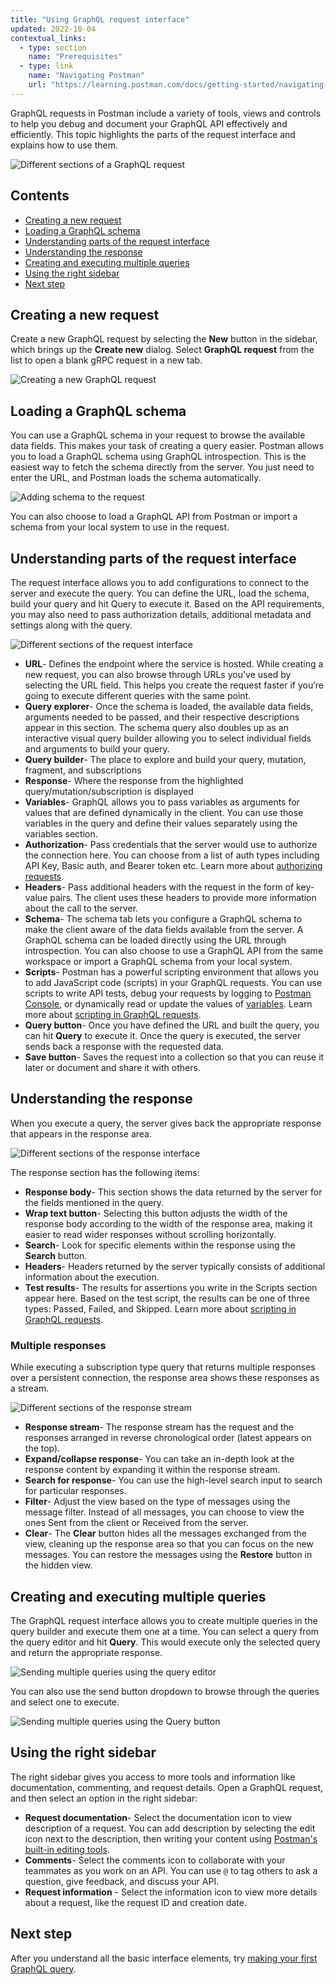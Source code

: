 ```yaml
---
title: "Using GraphQL request interface"
updated: 2022-10-04
contextual_links:
  - type: section
    name: "Prerequisites"
  - type: link
    name: "Navigating Postman"
    url: "https://learning.postman.com/docs/getting-started/navigating-postman/"
---
```


GraphQL requests in Postman include a variety of tools, views and controls to help you debug and document your GraphQL API effectively and efficiently. This topic highlights the parts of the request interface and explains how to use them.

<img src="https://assets.postman.com/postman-labs-docs/graphql-docs/request-full-view.jpg" alt="Different sections of a GraphQL request">

## Contents

- [Creating a new request](#creating-a-new-request)
- [Loading a GraphQL schema](#loading-a-graphql-schema)
- [Understanding parts of the request interface](#understanding-parts-of-the-request-interface)
- [Understanding the response](#understanding-the-response)
- [Creating and executing multiple queries](#creating-and-executing-multiple-queries)
- [Using the right sidebar](#using-the-right-sidebar)
- [Next step](#next-step)

## Creating a new request

Create a new GraphQL request by selecting the **New** button in the sidebar, which brings up the **Create new** dialog. Select **GraphQL request** from the list to open a blank gRPC request in a new tab.

<img src="https://assets.postman.com/postman-labs-docs/graphql-docs/creating-request.gif" alt="Creating a new GraphQL request">

## Loading a GraphQL schema

You can use a GraphQL schema in your request to browse the available data fields. This makes your task of creating a query easier. Postman allows you to load a GraphQL schema using GraphQL introspection. This is the easiest way to fetch the schema directly from the server. You just need to enter the URL, and Postman loads the schema automatically.

<img src="https://assets.postman.com/postman-labs-docs/graphql-docs/loading-schema.gif" alt="Adding schema to the request">

You can also choose to load a GraphQL API from Postman or import a schema from your local system to use in the request.

## Understanding parts of the request interface

The request interface allows you to add configurations to connect to the server and execute the query. You can define the URL, load the schema, build your query and hit Query to execute it. Based on the API requirements, you may also need to pass authorization details, additional metadata and settings along with the query.

<img src="https://assets.postman.com/postman-labs-docs/graphql-docs/request-sections.jpg" alt="Different sections of the request interface">

- **URL**- Defines the endpoint where the service is hosted. While creating a new request, you can also browse through URLs you've used by selecting the URL field. This helps you create the request faster if you’re going to execute different queries with the same point.
- **Query explorer**- Once the schema is loaded, the available data fields, arguments needed to be passed, and their respective descriptions appear in this section. The schema query also doubles up as an interactive visual query builder allowing you to select individual fields and arguments to build your query.
- **Query builder**- The place to explore and build your query, mutation, fragment, and subscriptions
- **Response**- Where the response from the highlighted query/mutation/subscription is displayed
- **Variables**- GraphQL allows you to pass variables as arguments for values that are defined dynamically in the client. You can use those variables in the query and define their values separately using the variables section.
- **Authorization**- Pass credentials that the server would use to authorize the connection here. You can choose from a list of auth types including API Key, Basic auth, and Bearer token etc. Learn more about [authorizing requests](https://learning.postman.com/docs/sending-requests/authorization/).
- **Headers**- Pass additional headers with the request in the form of key-value pairs. The client uses these headers to provide more information about the call to the server.
- **Schema**- The schema tab lets you configure a GraphQL schema to make the client aware of the data fields available from the server. A GraphQL schema can be loaded directly using the URL through introspection. You can also choose to use a GraphQL API from the same workspace or import a GraphQL schema from your local system.
- **Scripts**- Postman has a powerful scripting environment that allows you to add JavaScript code (scripts) in your GraphQL requests. You can use scripts to write API tests, debug your requests by logging to [Postman Console](https://learning.postman.com/docs/sending-requests/troubleshooting-api-requests/), or dynamically read or update the values of [variables](https://learning.postman.com/docs/sending-requests/variables/). Learn more about [scripting in GraphQL requests](/postman-api-client/graphql-client/scripting-in-graphql-request/).
- **Query button**- Once you have defined the URL and built the query, you can hit **Query** to execute it. Once the query is executed, the server sends back a response with the requested data.
- **Save button**- Saves the request into a collection so that you can reuse it later or document and share it with others.

## Understanding the response

When you execute a query, the server gives back the appropriate response that appears in the response area.

<img src="https://assets.postman.com/postman-labs-docs/graphql-docs/response.jpg" alt="Different sections of the response interface">

The response section has the following items:

- **Response body**- This section shows the data returned by the server for the fields mentioned in the query.
- **Wrap text button**- Selecting this button adjusts the width of the response body according to the width of the response area, making it easier to read wider responses without scrolling horizontally.
- **Search**- Look for specific elements within the response using the **Search** button.
- **Headers**- Headers returned by the server typically consists of additional information about the execution.
- **Test results**- The results for assertions you write in the Scripts section appear here. Based on the test script, the results can be one of three types: Passed, Failed, and Skipped. Learn more about [scripting in GraphQL requests](/postman-api-client/graphql-client/scripting-in-graphql-request/).

### Multiple responses

While executing a subscription type query that returns multiple responses over a persistent connection, the response area shows these responses as a stream.

<img src="https://assets.postman.com/postman-labs-docs/graphql-docs/response-stream.jpg" alt="Different sections of the response stream">

- **Response stream**- The response stream has the request and the responses arranged in reverse chronological order (latest appears on the top).
- **Expand/collapse response**- You can take an in-depth look at the response content by expanding it within the response stream.
- **Search for response**- You can use the high-level search input to search for particular responses.
- **Filter**- Adjust the view based on the type of messages using the message filter. Instead of all messages, you can choose to view the ones Sent from the client or Received from the server.
- **Clear**- The **Clear** button hides all the messages exchanged from the view, cleaning up the response area so that you can focus on the new messages. You can restore the messages using the **Restore** button in the hidden view.

## Creating and executing multiple queries

The GraphQL request interface allows you to create multiple queries in the query builder and execute them one at a time. You can select a query from the query editor and hit **Query**. This would execute only the selected query and return the appropriate response.

<img src="https://assets.postman.com/postman-labs-docs/graphql-docs/sending-multiquery.gif" alt="Sending multiple queries using the query editor">

You can also use the send button dropdown to browse through the queries and select one to execute.

<img src="https://assets.postman.com/postman-labs-docs/graphql-docs/multiquery-switcher.jpg" alt="Sending multiple queries using the Query button">

## Using the right sidebar

The right sidebar gives you access to more tools and information like documentation, commenting, and request details. Open a GraphQL request, and then select an option in the right sidebar:

- **Request documentation**- Select the documentation icon to view description of a request. You can add description by selecting the edit icon next to the description, then writing your content using [Postman's built-in editing tools](https://learning.postman.com/docs/publishing-your-api/authoring-your-documentation/).
- **Comments**- Select the comments icon to collaborate with your teammates as you work on an API. You can use `@` to tag others to ask a question, give feedback, and discuss your API.
- **Request information** - Select the information icon to view more details about a request, like the request ID and creation date.

## Next step

After you understand all the basic interface elements, try [making your first GraphQL query](/postman-api-client/graphql-client/first-graphql-request/).
